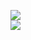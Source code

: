 [![](https://img.shields.io/badge/Made%20With-Github%20Spray-lightgrey.svg?style=for-the-badge&logo=github)](https://github.com/Annihil/github-spray#1795)  
[![](https://i.imgur.com/2DrTn0Z.gif)](https://github.com/Annihil/github-spray)